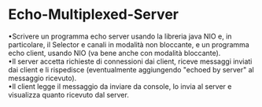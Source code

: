 # Echo-Multiplexed-Server
•Scrivere  un  programma  echo  server  usando  la  libreria  java  NIO  e,  in particolare,  il  Selector  e  canali  in  modalità  non  bloccante,  e  un  programma echo client, usando NIO (va bene anche con modalità bloccante).\
•Il server accetta richieste di connessioni dai client, riceve messaggi inviati dai client  e  li  rispedisce  (eventualmente  aggiungendo  "echoed  by  server"  al messaggio ricevuto).\
•Il client legge il messaggio da inviare da console, lo invia al server e visualizza quanto ricevuto dal server.
